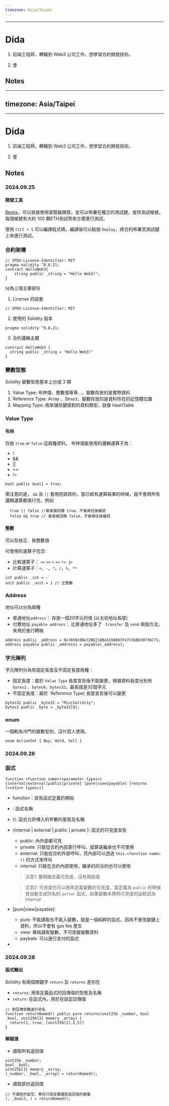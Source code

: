 ```yaml
---
timezone: Asia/Taipei
---
```


---

# Dida 

1. 前端工程師，轉職到 Web3 公司工作，想學習合約開發技術。

2. 會
   
## Notes

<!-- Content_START -->
---
timezone: Asia/Taipei
---

---

# Dida 

1. 前端工程師，轉職到 Web3 公司工作，想學習合約開發技術。

2. 會
   
## Notes

<!-- Content_START -->
### 2024.09.25

####  開發工具

[Remix](https://remix.ethereum.org)，可以直接使用瀏覽器開發，並可以佈署在獨立的測試鏈，提供測試帳號，每個帳號有大約 100 顆ETH測試幣來方便進行測試。

使用 `Ctrl + S` 可以編譯程式碼，編譯後可以點按 `Deploy`，將合約佈署至測試鏈上來進行測試。

### 合約架構
```
// SPDX-License-Identifier: MIT
pragma solidity ^0.8.21;
contract HelloWeb3{
    string public _string = "Hello Web3!";
}
```
分為三個主要部份
1. License 的設套
```
// SPDX-License-Identifier: MIT
```
2. 使用的 Solidity 版本
```
pragma solidity ^0.8.21;
```

3. 合約邏輯主體
```
contract HelloWeb3 {
  string public _string = "Hello Web3!"
}
```



### 變數型態

Solidity 變數型態基本上分成 3 類
1. Value Type: 布林值、整數值等等…，變數存放的是實際資料
2. Reference Type: Array 、Struct，變數存放的是資料所在的記憶體位置
3. Mapping Type: 用來儲存鍵值對的資料類型，就像 HashTable

### Value Type
#### 布林
存放 `true` or `false` 這兩種資料。
布林值能使用的邏輯運算子為：
- !
- &&
- ||
- == 
- !=
```
bool public bool1 = true;
```

需注意的是， `&&` 及 `||` 套用短路原則，當已經有運算結果的時候，就不會將所有邏輯運算都值行完，例如
  ```
    true || false //會直接回傳 true，不會再往後確認
    false && true // 會直接回傳 false，不會再往後確認
  ```


#### 整數
可以存放正、負整數值

可使用的運算子包含:
- 比較運算子： `<=` `>=` `<` `==` `!=-` j`>`
- 計算運算子：`+`，`-`，`*`，`/`，`%`，`**`
```
int public _int = -`
unit public _unit = 1 // 正整數
```
### Address
地址可以分為兩種
- 普通地址`address`： 存放一個20字元的值 (以太坊地址長度)
- 付費地址 `payable address`： 比普通地址多了 ` transfer` 及 `send` 兩個方法，來用於進行轉帳
```
address public _address = 0x7A58c0Be72BE218B41C608b7Fe7C5bB630736C71;
address payable public _address1 = payable(_address);
```
### 字元陣列
字元陣列分為有固定長度及不固定長度兩種：
- 固定長度：屬於 `Value Type` 長度宣告後不能變更，根據資料長度分別有 `bytes1` 、`bytes8`、`bytes32`，最長就是32個字元
- 不固定長度：屬於 `Reference Type) 長度宣告後可以變更
```
bytes32 public _byte32 = "MiniSolidity"; 
bytes1 public _byte = _byte32[0]; 
```

### enum

一個較為冷門的變數型別，沒什麼人使用。
```
enum ActionSet { Buy, Hold, Sell }
```


### 2024.09.26

### 函式

```
function <function name>(<parameter types>) {internal|external|public|private} [pure|view|payable] [returns (<return types>)]
```
- function：宣告函式定義的開始
- <function name>: 函式名稱
- (<parameter types>): 函式允許傳入的參數的基態及名稱
- {internal | external | public | private }: 函式的可見度宣告
  - public: 內外部都可見
  - private: 只能從合約內部進行呼叫，就算是繼承也不可使用
  - external: 只能從合約外部呼叫，而內部可以透過 `this.<function name>()` 的方式來呼叫
  - internal: 只能在合約內部使用，繼承的的合約也可以使用

  > 注意1: 要明確定義可見度，沒有預設值

  > 注意2: 可見度也可以用來定義變數的可見度，當定義為 `public` 的時候會自動生成同名的 `getter` 函式，如果變數未標明可見度的話默認為 internal
- [pure|view|payable]: 
  - pure: 不能讀取也不能入變數，就是一個純粹的函式，因為不會改變鏈上資料，所以不會有 gas fee 產生
  - view: 單純讀取變數，不可改變變數資料
  - paybale: 可以進行支付的函式
- [returns()]: 定義函數要回傳的變數型別及名稱



### 2024.09.28

#### 函式輸出

Solidity 有兩個關鍵字  `return` 及 `returns` 差別在
- `returns`: 用來定義函式的回傳值的型態及名稱
- `return`: 在函式內，用於在設定回傳值
```
// 對回傳參數進行命名
function returnNamed() public pure returns(unit256 _number, bool _bool, unit256[3] memory _array) {
  return(1, true, [unit256(1),2,5])
}
```

#### 解賦值
- 讀取所有返回值
```
uint256 _number;
bool _bool;
uint256[3] memory _array;
(_number, _bool, _array) = returnNamed();
```
- 讀取部份返回值
```
// 不讀取的留空，單存只設定要讀取返回值的變量
(, _bool2, ) = returnNamed();
```

<!-- Content_END -->

<!-- Content_END -->
